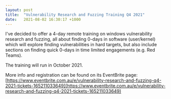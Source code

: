 ```yaml
---
layout: post
title:  "Vulnerability Research and Fuzzing Training Q4 2021"
date:   2021-08-02 16:30:17 +1000
---
```

I've decided to offer a 4-day remote training on windows vulnerability research and fuzzing, all about finding 0-days in software (user/kernel) which will explore finding vulnerabilities in hard targets, but also include sections on finding quick 0-days in time limited engagements (e.g. Red Teams).

The training will run in October 2021.

More info and registration can be found on its EventBrite page: [https://www.eventbrite.com.au/e/vulnerability-research-and-fuzzing-q4-2021-tickets-165211033649](https://www.eventbrite.com.au/e/vulnerability-research-and-fuzzing-q4-2021-tickets-165211033649)
